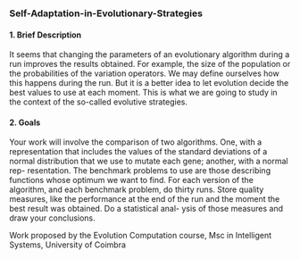 ### Self-Adaptation-in-Evolutionary-Strategies

#### 1. Brief Description
It seems that changing the parameters of an evolutionary algorithm during a run improves the results obtained. For example, the size of the population or the probabilities of the variation operators. We may define ourselves how this happens during the run. But it is a better idea to let evolution decide the best values to use at each moment. This is what we are going to study in the context of the so-called evolutive strategies.

#### 2. Goals
Your work will involve the comparison of two algorithms. One, with a representation that includes the values of the standard deviations of a normal distribution that we use to mutate each gene; another, with a normal rep- resentation. The benchmark problems to use are those describing functions whose optimum we want to find.
For each version of the algorithm, and each benchmark problem, do thirty runs. Store quality measures, like the performance at the end of the run and the moment the best result was obtained. Do a statistical anal- ysis of those measures and draw your conclusions.

Work proposed by the Evolution Computation course,
Msc in Intelligent Systems, University of Coimbra
